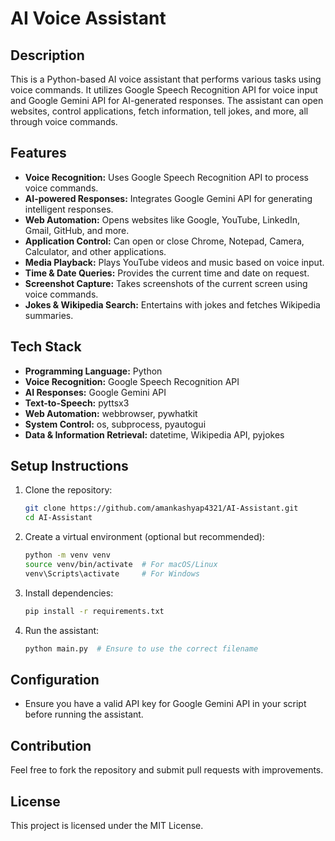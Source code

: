 # AI Voice Assistant

## Description
This is a Python-based AI voice assistant that performs various tasks using voice commands. It utilizes Google Speech Recognition API for voice input and Google Gemini API for AI-generated responses. The assistant can open websites, control applications, fetch information, tell jokes, and more, all through voice commands.

## Features
- **Voice Recognition:** Uses Google Speech Recognition API to process voice commands.
- **AI-powered Responses:** Integrates Google Gemini API for generating intelligent responses.
- **Web Automation:** Opens websites like Google, YouTube, LinkedIn, Gmail, GitHub, and more.
- **Application Control:** Can open or close Chrome, Notepad, Camera, Calculator, and other applications.
- **Media Playback:** Plays YouTube videos and music based on voice input.
- **Time & Date Queries:** Provides the current time and date on request.
- **Screenshot Capture:** Takes screenshots of the current screen using voice commands.
- **Jokes & Wikipedia Search:** Entertains with jokes and fetches Wikipedia summaries.

## Tech Stack
- **Programming Language:** Python
- **Voice Recognition:** Google Speech Recognition API
- **AI Responses:** Google Gemini API
- **Text-to-Speech:** pyttsx3
- **Web Automation:** webbrowser, pywhatkit
- **System Control:** os, subprocess, pyautogui
- **Data & Information Retrieval:** datetime, Wikipedia API, pyjokes

## Setup Instructions

1. Clone the repository:
   ```bash
   git clone https://github.com/amankashyap4321/AI-Assistant.git
   cd AI-Assistant
   ```
2. Create a virtual environment (optional but recommended):
   ```bash
   python -m venv venv
   source venv/bin/activate  # For macOS/Linux
   venv\Scripts\activate     # For Windows
   ```
3. Install dependencies:
   ```bash
   pip install -r requirements.txt
   ```
4. Run the assistant:
   ```bash
   python main.py  # Ensure to use the correct filename
   ```

## Configuration
- Ensure you have a valid API key for Google Gemini API in your script before running the assistant.

## Contribution
Feel free to fork the repository and submit pull requests with improvements.

## License
This project is licensed under the MIT License.

